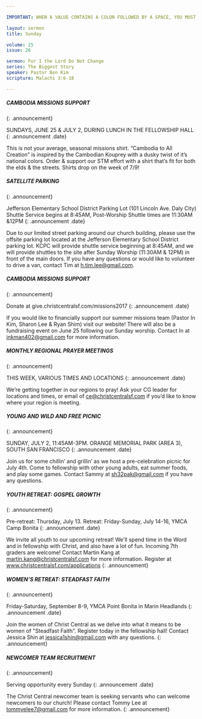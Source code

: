 ```yaml
---

IMPORTANT: WHEN A VALUE CONTAINS A COLON FOLLOWED BY A SPACE, YOU MUST USE &#58;

layout: sermon
title: Sunday

volume: 25
issue: 26

sermon: For I the Lord Do Not Change
series: The Biggest Story
speaker: Pastor Ben Kim
scripture: Malachi 3:6-18

---
```


##### CAMBODIA MISSIONS SUPPORT
{: .announcement}

SUNDAYS, JUNE 25 & JULY 2, DURING LUNCH IN THE FELLOWSHIP HALL
{: .announcement .date}

This is not your average, seasonal missions shirt. “Cambodia to All Creation” is inspired by the Cambodian Kouprey with a dusky twist of it’s national colors. Order & support our STM effort with a shirt that’s fit for both the  elds & the streets. Shirts drop on the week of 7/9!

##### SATELLITE PARKING
{: .announcement}

Jefferson Elementary School District Parking Lot (101 Lincoln Ave. Daly City)
Shuttle Service begins at 8:45AM, Post-Worship Shuttle times are 11:30AM &12PM
{: .announcement .date}

Due to our limited street parking around our church building, please use the offsite parking lot located at the Jefferson Elementary School District parking lot. KCPC will provide shuttle service beginning at 8:45AM, and we will provide shuttles to the site after Sunday Worship (11:30AM & 12PM) in front of the main doors. If you have any questions or would like to volunteer to drive a van, contact Tim at h.tim.lee@gmail.com.

##### CAMBODIA MISSIONS SUPPORT
{: .announcement}

Donate at give.christcentralsf.com/missions2017
{: .announcement .date}

If you would like to financially support our summer missions team (Pastor In Kim, Sharon Lee & Ryan Shim) visit our website! There will also  be a fundraising event on June 25 following our Sunday worship. Contact In at inkman402@gmail.com for more information.

##### MONTHLY REGIONAL PRAYER MEETINGS
{: .announcement}

THIS WEEK, VARIOUS TIMES AND LOCATIONS
{: .announcement .date}

We’re getting together in our regions to pray! Ask your CG leader for locations and times, or email of ce@christcentralsf.com if you’d like to know where your region is meeting.

##### YOUNG AND WILD AND FREE PICNIC
{: .announcement}

SUNDAY, JULY 2, 11:45AM-3PM. ORANGE MEMORIAL PARK (AREA 3), SOUTH SAN FRANCISCO
{: .announcement .date}

Join us for some chillin’ and grillin’ as we host a pre-celebration picnic for July 4th. Come to fellowship with other young adults, eat summer foods, and play some games. Contact Sammy at sh32pak@gmail.com if you have any questions.

##### YOUTH RETREAT: GOSPEL GROWTH
{: .announcement}

Pre-retreat: Thursday, July 13. Retreat: Friday-Sunday, July 14-16, YMCA Camp Bonita
{: .announcement .date}

We invite all youth to our upcoming retreat! We'll spend time in the Word and in fellowship with Christ, and also have a lot of fun. Incoming 7th graders are welcome! Contact Martin Kang at martin.kang@christcentralsf.com for more information. Register at www.christcentralsf.com/applications
{: .announcement}

##### WOMEN’S RETREAT: STEADFAST FAITH
{: .announcement}

Friday-Saturday, September 8-9, YMCA Point Bonita in Marin Headlands
{: .announcement .date}

Join the women of Christ Central as we delve into what it means to be women of "Steadfast Faith". Register today in the fellowship hall! Contact Jessica Shin at jessica1shin@gmail.com with any questions.
{: .announcement}

##### NEWCOMER TEAM RECRUITMENT
{: .announcement}

Serving opportunity every Sunday
{: .announcement .date}

The Christ Central newcomer team is seeking servants who can welcome newcomers to our church! Please contact Tommy Lee at tommyelee7@gmail.com for more information.
{: .announcement}